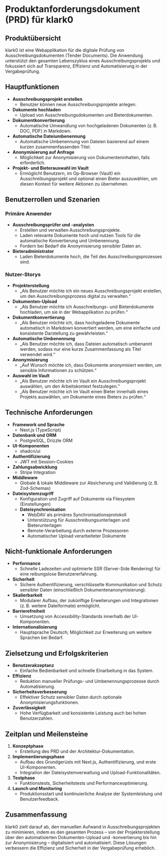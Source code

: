 # Produktanforderungsdokument (PRD) für klark0

## Produktübersicht

klark0 ist eine Webapplikation für die digitale Prüfung von Ausschreibungsdokumenten (Tender Documents). Die Anwendung unterstützt den gesamten Lebenszyklus eines Ausschreibungsprojekts und fokussiert sich auf Transparenz, Effizienz und Automatisierung in der Vergabeprüfung.

## Hauptfunktionen

- **Ausschreibungsprojekt erstellen**
  - Benutzer können neue Ausschreibungsprojekte anlegen.
- **Dokumente hochladen**
  - Upload von Ausschreibungsdokumenten und Bieterdokumenten.
- **Dokumentkonvertierung**
  - Automatische Umwandlung von hochgeladenen Dokumenten (z. B. DOC, PDF) in Markdown.
- **Automatische Dateiumbenennung**
  - Automatische Umbenennung von Dateien basierend auf einem kurzen zusammenfassenden Titel.
- **Anonymisierung auf Anfrage**
  - Möglichkeit zur Anonymisierung von Dokumenteninhalten, falls erforderlich.
- **Projekt- und Bieterauswahl im Vault**
  - Ermöglicht Benutzern, im Op-Browser (Vault) ein Ausschreibungsprojekt und optional einen Bieter auszuwählen, um diesen Kontext für weitere Aktionen zu übernehmen.

## Benutzerrollen und Szenarien

### Primäre Anwender

- **Ausschreibungsprüfer und -analysten**
  - Erstellen und verwalten Ausschreibungsprojekte.
  - Laden relevante Dokumente hoch und nutzen Tools für die automatische Konvertierung und Umbenennung.
  - Fordern bei Bedarf die Anonymisierung sensibler Daten an.
- **Bieteradministrator**
  - Laden Bieterdokumente hoch, die Teil des Ausschreibungsprozesses sind.

### Nutzer-Storys

- **Projekterstellung**
  - „Als Benutzer möchte ich ein neues Ausschreibungsprojekt erstellen, um den Ausschreibungsprozess digital zu verwalten.“
- **Dokumenten-Upload**
  - „Als Benutzer möchte ich Ausschreibungs- und Bieterdokumente hochladen, um sie in der Webapplikation zu prüfen.“
- **Dokumentkonvertierung**
  - „Als Benutzer möchte ich, dass hochgeladene Dokumente automatisch in Markdown konvertiert werden, um eine einfache und konsistente Darstellung zu gewährleisten.“
- **Automatische Umbenennung**
  - „Als Benutzer möchte ich, dass Dateien automatisch umbenannt werden, sodass nur eine kurze Zusammenfassung als Titel verwendet wird.“
- **Anonymisierung**
  - „Auf Wunsch möchte ich, dass Dokumente anonymisiert werden, um sensible Informationen zu schützen.“
- **Auswahl im Vault**
  - „Als Benutzer möchte ich im Vault ein Ausschreibungsprojekt auswählen, um den Arbeitskontext festzulegen.“
  - „Als Benutzer möchte ich im Vault einen Bieter innerhalb eines Projekts auswählen, um Dokumente eines Bieters zu prüfen.“

## Technische Anforderungen

- **Framework und Sprache**
  - Next.js (TypeScript)
- **Datenbank und ORM**
  - PostgreSQL, Drizzle ORM
- **UI-Komponenten**
  - shadcn/ui
- **Authentifizierung**
  - JWT mit Session-Cookies
- **Zahlungsabwicklung**
  - Stripe Integration
- **Middleware**
  - Globale & lokale Middleware zur Absicherung und Validierung (z. B. Zod-Schemas)
- **Dateisystemzugriff**
  - Konfiguration und Zugriff auf Dokumente via Filesystem (Einstellungen)
  - **Dateisynchronisation**
    - WebDAV als primäres Synchronisationsprotokoll
    - Unterstützung für Ausschreibungsunterlagen und Bieterunterlagen
    - Remote-Verarbeitung durch externe Prozessoren
    - Automatischer Upload verarbeiteter Dokumente

## Nicht-funktionale Anforderungen

- **Performance**
  - Schnelle Ladezeiten und optimierte SSR (Server-Side Rendering) für eine reibungslose Benutzererfahrung.
- **Sicherheit**
  - Sichere Authentifizierung, verschlüsselte Kommunikation und Schutz sensibler Daten (einschließlich Dokumentenanonymisierung).
- **Skalierbarkeit**
  - Modularer Aufbau, der zukünftige Erweiterungen und Integrationen (z. B. weitere Dateiformate) ermöglicht.
- **Barrierefreiheit**
  - Umsetzung von Accessibility-Standards innerhalb der UI-Komponenten.
- **Internationalisierung**
  - Hauptsprache Deutsch; Möglichkeit zur Erweiterung um weitere Sprachen bei Bedarf.

## Zielsetzung und Erfolgskriterien

- **Benutzerakzeptanz**
  - Einfache Bedienbarkeit und schnelle Einarbeitung in das System.
- **Effizienz**
  - Reduktion manueller Prüfungs- und Umbenennungsprozesse durch Automatisierung.
- **Sicherheitsverbesserung**
  - Effektiver Schutz sensibler Daten durch optionale Anonymisierungsfunktionen.
- **Zuverlässigkeit**
  - Hohe Verfügbarkeit und konsistente Leistung auch bei hohen Benutzerzahlen.

## Zeitplan und Meilensteine

1. **Konzeptphase**
   - Erstellung des PRD und der Architektur-Dokumentation.
2. **Implementierungsphase**
   - Aufbau des Grundgerüsts mit Next.js, Authentifizierung, und erste UI-Komponenten.
   - Integration der Dateisystemverwaltung und Upload-Funktionalitäten.
3. **Testphase**
   - Funktionstests, Sicherheitstests und Performanceoptimierung.
4. **Launch und Monitoring**
   - Produktionsstart und kontinuierliche Analyse der Systemleistung und Benutzerfeedback.

## Zusammenfassung

klark0 zielt darauf ab, den manuellen Aufwand in Ausschreibungsprojekten zu minimieren, indem es den gesamten Prozess – von der Projekterstellung über den automatisierten Dokumenten-Upload und -konvertierung bis hin zur Anonymisierung – digitalisiert und automatisiert. Diese Lösungen verbessern die Effizienz und Sicherheit in der Vergabeprüfung erheblich.
